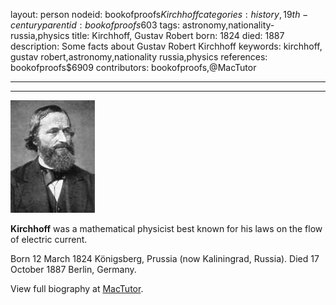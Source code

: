 layout: person
nodeid: bookofproofs$Kirchhoff
categories: history,19th-century
parentid: bookofproofs$603
tags: astronomy,nationality-russia,physics
title: Kirchhoff, Gustav Robert
born: 1824
died: 1887
description: Some facts about Gustav Robert Kirchhoff
keywords: kirchhoff, gustav robert,astronomy,nationality russia,physics
references: bookofproofs$6909
contributors: bookofproofs,@MacTutor

---


---

![Kirchhoff.jpg](https://github.com/bookofproofs/bookofproofs.github.io/blob/main/_sources/_assets/images/portraits/Kirchhoff.jpg?raw=true)

**Kirchhoff** was a mathematical physicist best known for his laws on the flow of electric current.

Born 12 March 1824 Königsberg, Prussia (now Kaliningrad, Russia). Died 17 October 1887 Berlin, Germany.


View full biography at [MacTutor](https://mathshistory.st-andrews.ac.uk/Biographies/Kirchhoff/).